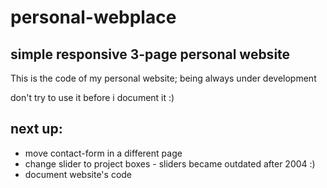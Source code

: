 # personal-webplace
## simple responsive 3-page personal website

This is the code of my personal website; being always under development 

don't try to use it before i document it :)

**next up**: 
-------------------------------

* move contact-form in a different page
* change slider to project boxes - sliders became outdated after 2004 :)
* document website's code      
